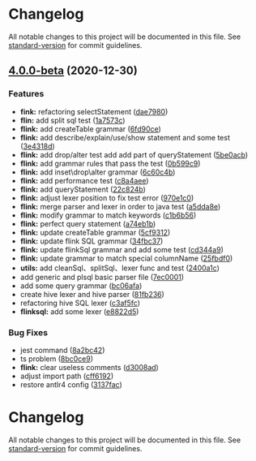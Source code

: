 # Changelog

All notable changes to this project will be documented in this file. See [standard-version](https://github.com/conventional-changelog/standard-version) for commit guidelines.

## [4.0.0-beta](http://gitlab.prod.dtstack.cn:10022/dt-insight-front/infrastructure/dt-sql-parser/compare/v3.0.5...v4.0.0-beta) (2020-12-30)


### Features

* **fink:** refactoring selectStatement ([dae7980](http://gitlab.prod.dtstack.cn:10022/dt-insight-front/infrastructure/dt-sql-parser/commit/dae7980f75232a69b9cac89e816fcc1e18b41e30))
* **flin:** add split sql test ([1a7573c](http://gitlab.prod.dtstack.cn:10022/dt-insight-front/infrastructure/dt-sql-parser/commit/1a7573c6901674b0fd135478ec66efefbab00561))
* **flink:** add createTable grammar ([6fd90ce](http://gitlab.prod.dtstack.cn:10022/dt-insight-front/infrastructure/dt-sql-parser/commit/6fd90ced5cc191bea18de79d7f0e4a3a080a9330))
* **flink:** add describe/explain/use/show statement and some test ([3e4318d](http://gitlab.prod.dtstack.cn:10022/dt-insight-front/infrastructure/dt-sql-parser/commit/3e4318db6182f7a1850de25396320688039f050a))
* **flink:** add drop/alter test add add part of queryStatement ([5be0acb](http://gitlab.prod.dtstack.cn:10022/dt-insight-front/infrastructure/dt-sql-parser/commit/5be0acb6922e7673114c0e20c167acf16c41f356))
* **flink:** add grammar rules that pass the test ([0b599c9](http://gitlab.prod.dtstack.cn:10022/dt-insight-front/infrastructure/dt-sql-parser/commit/0b599c99db8f486a8783d3de8b86a9ffbe8a215f))
* **flink:** add inset\drop\alter grammar ([6c60c4b](http://gitlab.prod.dtstack.cn:10022/dt-insight-front/infrastructure/dt-sql-parser/commit/6c60c4be582fc75af98bbeacc3d40f36226bab08))
* **flink:** add performance test ([c8a4aee](http://gitlab.prod.dtstack.cn:10022/dt-insight-front/infrastructure/dt-sql-parser/commit/c8a4aee373395aa865f7c3d04bb5edd0495ed672))
* **flink:** add queryStatement ([22c824b](http://gitlab.prod.dtstack.cn:10022/dt-insight-front/infrastructure/dt-sql-parser/commit/22c824bad6eb009f24ad5a8f8deebefdff6c3671))
* **flink:** adjust lexer position to fix test error ([970e1c0](http://gitlab.prod.dtstack.cn:10022/dt-insight-front/infrastructure/dt-sql-parser/commit/970e1c08352d5f863a662ef42bf3b9d0c9325d0d))
* **flink:** merge parser and lexer in order to java test ([a5dda8e](http://gitlab.prod.dtstack.cn:10022/dt-insight-front/infrastructure/dt-sql-parser/commit/a5dda8e67f92a4555f4a279d20594ecef6195123))
* **flink:** modify grammar to match keywords ([c1b6b56](http://gitlab.prod.dtstack.cn:10022/dt-insight-front/infrastructure/dt-sql-parser/commit/c1b6b56fce21910684604936317ecb28a19e506d))
* **flink:** perfect query statement ([a74eb1b](http://gitlab.prod.dtstack.cn:10022/dt-insight-front/infrastructure/dt-sql-parser/commit/a74eb1be1155c3ee4fa6d67058f1c8c47adb1f7b))
* **flink:** update createTable grammar ([5cf9312](http://gitlab.prod.dtstack.cn:10022/dt-insight-front/infrastructure/dt-sql-parser/commit/5cf9312d6411969683acbf75aa4431bb314f14ea))
* **flink:** update flink SQL grammar ([34fbc37](http://gitlab.prod.dtstack.cn:10022/dt-insight-front/infrastructure/dt-sql-parser/commit/34fbc377e4dea32b9e1f86e276812324e11a097c))
* **flink:** update flinkSql grammar and add some test ([cd344a9](http://gitlab.prod.dtstack.cn:10022/dt-insight-front/infrastructure/dt-sql-parser/commit/cd344a986c043f3da67d4b8aa69cac74e377962f))
* **flink:** update grammar to match special columnName ([25fbdf0](http://gitlab.prod.dtstack.cn:10022/dt-insight-front/infrastructure/dt-sql-parser/commit/25fbdf0df9dbc3690ddc9532bd60a2e47f628264))
* **utils:** add cleanSql、splitSql、lexer func and test ([2400a1c](http://gitlab.prod.dtstack.cn:10022/dt-insight-front/infrastructure/dt-sql-parser/commit/2400a1ce3b54e1336f0940b59846392b36d57eaa))
* add generic and plsql basic parser file ([7ec0001](http://gitlab.prod.dtstack.cn:10022/dt-insight-front/infrastructure/dt-sql-parser/commit/7ec000157c9355cb01b9be80367554c151f1e8e6))
* add some query grammar ([bc06afa](http://gitlab.prod.dtstack.cn:10022/dt-insight-front/infrastructure/dt-sql-parser/commit/bc06afa0c096118be7c8a8f21469d7bc976dac96))
* create hive lexer and hive parser ([81fb236](http://gitlab.prod.dtstack.cn:10022/dt-insight-front/infrastructure/dt-sql-parser/commit/81fb23648e0f3d080331f16f387a857d26f12d60))
* refactoring hive SQL lexer ([c3af5fc](http://gitlab.prod.dtstack.cn:10022/dt-insight-front/infrastructure/dt-sql-parser/commit/c3af5fccc10619f9ea4cb7680e58864bfbbae2c0))
* **flinksql:** add some lexer ([e8822d5](http://gitlab.prod.dtstack.cn:10022/dt-insight-front/infrastructure/dt-sql-parser/commit/e8822d530f79bd873dc259ba6182789397fb68f2))


### Bug Fixes

* jest command ([8a2bc42](http://gitlab.prod.dtstack.cn:10022/dt-insight-front/infrastructure/dt-sql-parser/commit/8a2bc4277fc0b78323437b27e3d7be2450eb6eb4))
* ts problem ([8bc0ce9](http://gitlab.prod.dtstack.cn:10022/dt-insight-front/infrastructure/dt-sql-parser/commit/8bc0ce9fb023a742705f1e6aab69153e89e10ec5))
* **flink:** clear useless comments ([d3008ad](http://gitlab.prod.dtstack.cn:10022/dt-insight-front/infrastructure/dt-sql-parser/commit/d3008add05c45a748acda539fbb4cbc12603d482))
* adjust import path ([cff6192](http://gitlab.prod.dtstack.cn:10022/dt-insight-front/infrastructure/dt-sql-parser/commit/cff6192d0f87c12cdd88159b9d2fa3e68b836ecb))
* restore antlr4 config ([3137fac](http://gitlab.prod.dtstack.cn:10022/dt-insight-front/infrastructure/dt-sql-parser/commit/3137fac4e15444e6fc9845e0d25ba2b0d9c091d6))

# Changelog

All notable changes to this project will be documented in this file. See [standard-version](https://github.com/conventional-changelog/standard-version) for commit guidelines.
